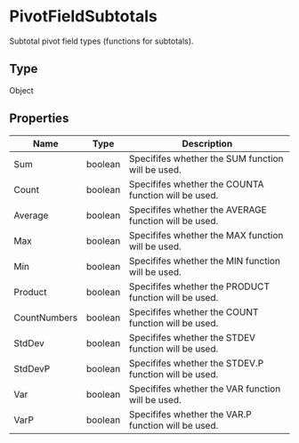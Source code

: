 # PivotFieldSubtotals

Subtotal pivot field types (functions for subtotals).

## Type

Object

## Properties

| Name | Type | Description |
| ---- | ---- | ----------- |
| Sum | boolean | Specififes whether the SUM function will be used. |
| Count | boolean | Specififes whether the COUNTA function will be used. |
| Average | boolean | Specififes whether the AVERAGE function will be used. |
| Max | boolean | Specififes whether the MAX function will be used. |
| Min | boolean | Specififes whether the MIN function will be used. |
| Product | boolean | Specififes whether the PRODUCT function will be used. |
| CountNumbers | boolean | Specififes whether the COUNT function will be used. |
| StdDev | boolean | Specififes whether the STDEV function will be used. |
| StdDevP | boolean | Specififes whether the STDEV.P function will be used. |
| Var | boolean | Specififes whether the VAR function will be used. |
| VarP | boolean | Specififes whether the VAR.P function will be used. |

